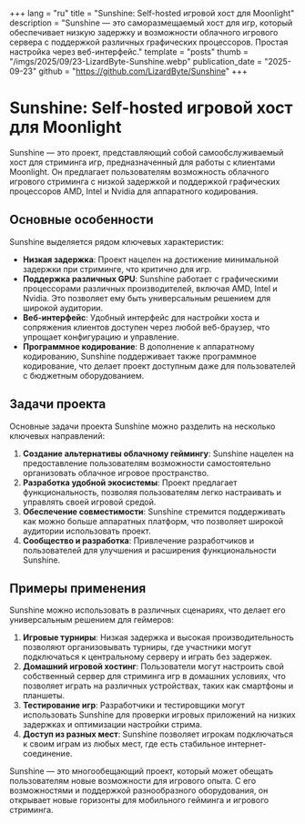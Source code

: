 +++
lang = "ru"
title = "Sunshine: Self-hosted игровой хост для Moonlight"
description = "Sunshine — это саморазмещаемый хост для игр, который обеспечивает низкую задержку и возможности облачного игрового сервера с поддержкой различных графических процессоров. Простая настройка через веб-интерфейс."
template = "posts"
thumb = "/imgs/2025/09/23-LizardByte-Sunshine.webp"
publication_date = "2025-09-23"
github = "https://github.com/LizardByte/Sunshine"
+++

# Sunshine: Self-hosted игровой хост для Moonlight

Sunshine — это проект, представляющий собой самообслуживаемый хост для стриминга игр, предназначенный для работы с клиентами Moonlight. Он предлагает пользователям возможность облачного игрового стриминга с низкой задержкой и поддержкой графических процессоров AMD, Intel и Nvidia для аппаратного кодирования.

## Основные особенности

Sunshine выделяется рядом ключевых характеристик:

- **Низкая задержка**: Проект нацелен на достижение минимальной задержки при стриминге, что критично для игр.
- **Поддержка различных GPU**: Sunshine работает с графическими процессорами различных производителей, включая AMD, Intel и Nvidia. Это позволяет ему быть универсальным решением для широкой аудитории.
- **Веб-интерфейс**: Удобный интерфейс для настройки хоста и сопряжения клиентов доступен через любой веб-браузер, что упрощает конфигурацию и управление.
- **Программное кодирование**: В дополнение к аппаратному кодированию, Sunshine поддерживает также программное кодирование, что делает проект доступным даже для пользователей с бюджетным оборудованием.

## Задачи проекта

Основные задачи проекта Sunshine можно разделить на несколько ключевых направлений:

1. **Создание альтернативы облачному геймингу**: Sunshine нацелен на предоставление пользователям возможности самостоятельно организовать облачное игровое пространство.
2. **Разработка удобной экосистемы**: Проект предлагает функциональность, позволяя пользователям легко настраивать и управлять своей игровой средой.
3. **Обеспечение совместимости**: Sunshine стремится поддерживать как можно больше аппаратных платформ, что позволяет широкой аудитории использовать проект.
4. **Сообщество и разработка**: Привлечение разработчиков и пользователей для улучшения и расширения функциональности Sunshine.

## Примеры применения

Sunshine можно использовать в различных сценариях, что делает его универсальным решением для геймеров:

1. **Игровые турниры**: Низкая задержка и высокая производительность позволяют организовывать турниры, где участники могут подключаться к центральному серверу и играть без задержек.
2. **Домашний игровой хостинг**: Пользователи могут настроить свой собственный сервер для стриминга игр в домашних условиях, что позволяет играть на различных устройствах, таких как смартфоны и планшеты.
3. **Тестирование игр**: Разработчики и тестировщики могут использовать Sunshine для проверки игровых приложений на низких задержках и оптимизации настройки стрима.
4. **Доступ из разных мест**: Sunshine позволяет игрокам подключаться к своим играм из любых мест, где есть стабильное интернет-соединение.

Sunshine — это многообещающий проект, который может обещать пользователям новые возможности для игрового опыта. С его возможностями и поддержкой разнообразного оборудования, он открывает новые горизонты для мобильного гейминга и игрового стриминга.
